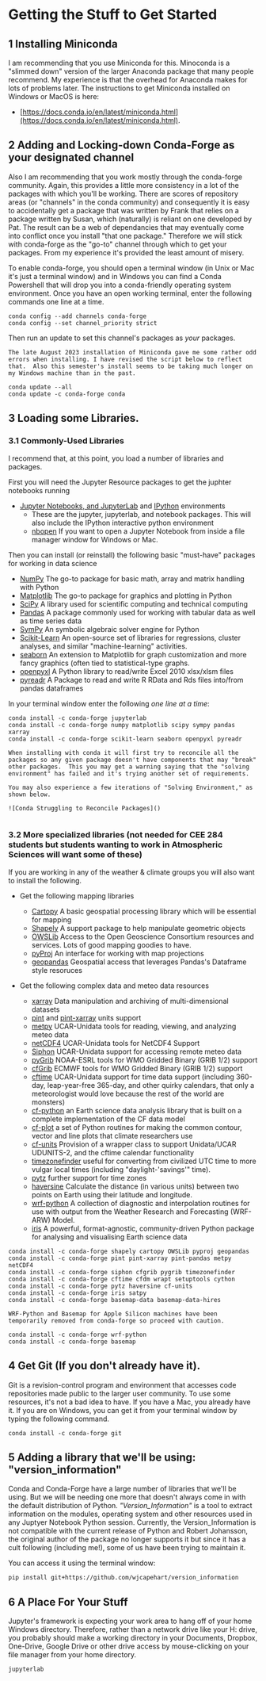 # Getting the Stuff to Get Started

## 1 Installing Miniconda

I am recommending that you use Miniconda for this.  Minoconda is a "slimmed down" version of the larger Anaconda package that many people recommend.  My experience is that the overhead for Anaconda makes for lots of problems later. The instructions to get Miniconda installed on Windows or MacOS is here:     

*  [https://docs.conda.io/en/latest/miniconda.html](https://docs.conda.io/en/latest/miniconda.html).

## 2 Adding and Locking-down Conda-Forge as your designated channel

Also I am recommending that you work mostly through the conda-forge community.  Again, this provides a little more consistency in a lot of the packages with which you'll be working. There are scores of repository areas (or "channels" in the conda community) and consequently it is easy to accidentally get a package that was written by Frank that relies on a package written by Susan, which (naturally) is reliant on one developed by Pat.  The result can be a web of dependancies that may eventually come into conflict once you install "that one package."  Therefore we will stick with conda-forge as the "go-to" channel through which to get your packages.  From my experience it's provided the least amount of misery.  

To enable conda-forge, you should open a terminal window (in Unix or Mac it's just a terminal window) and in Windows you can find a Conda Powershell that will drop you into a conda-friendly operating system environment.
Once you have an open working terminal, enter the following commands one line at a time.

```
conda config --add channels conda-forge
conda config --set channel_priority strict
```

Then run an update to set this channel's packages as *your* packages.

```warning
The late August 2023 installation of Miniconda gave me some rather odd errors when installing. I have revised the script below to reflect that.  Also this semester's install seems to be taking much longer on my Windows machine than in the past.
```

```
conda update --all
conda update -c conda-forge conda
```

## 3 Loading some Libraries.

### 3.1 Commonly-Used Libraries

I recommend that, at this point, you load a number of libraries and packages.

First you will need the Jupyter Resource packages to get the juphter notebooks running

* [Jupyter Notebooks, and JupyterLab](https://jupyter.org) and [IPython](https://ipython.org) environments
  * These are the jupyter, jupyterlab, and notebook packages.  This will also include the IPython interactive python environment
  * [nbopen](https://github.com/takluyver/nbopen) If you want to open a Jupyter Notebook from inside a file manager window for Windows or Mac.

Then you can install (or reinstall) the following basic "must-have" packages for working in data science

* [NumPy](https://numpy.org) The go-to package for basic math, array and matrix handling with Python
* [Matplotlib](https://matplotlib.org) The go-to package for graphics and plotting in Python
* [SciPy](https://www.scipy.org) A library used for scientific computing and technical computing
* [Pandas](https://pandas.pydata.org) A package commonly used for working with tabular data as well as time series data
* [SymPy](https://www.sympy.org/en/index.html) An symbolic algebraic solver engine for Python
* [Scikit-Learn](https://scikit-learn.org/stable/) An open-source set of libraries for regressions, cluster analyses, and similar "machine-learning" activities.
* [seaborn](https://seaborn.pydata.org) An extension to Matplotlib for graph customization and more fancy graphics (often tied to statistical-type graphs.
* [openpyxl](https://openpyxl.readthedocs.io/en/stable/) A Python library to read/write Excel 2010 xlsx/xlsm files
* [pyreadr](https://github.com/ofajardo/pyreadr#pyreadr) A Package to read and write R RData and Rds files into/from pandas dataframes

In your terminal window enter the following *one line at a time*:

```
conda install -c conda-forge jupyterlab  
conda install -c conda-forge numpy matplotlib scipy sympy pandas xarray
conda install -c conda-forge scikit-learn seaborn openpyxl pyreadr
```

```warning
When installing with conda it will first try to reconcile all the packages so any given package doesn't have components that may "break" other packages.  This you may get a warning saying that the "solving environment" has failed and it's trying another set of requirements.

You may also experience a few iterations of "Solving Environment," as shown below.

![Conda Struggling to Reconcile Packages]()


```



### 3.2 More specialized libraries (not needed for CEE 284 students but students wanting to work in Atmospheric Sciences will want some of these)
If you are working in any of the weather & climate groups you will also want to install the following.

* Get the following mapping libraries
  * [Cartopy](https://scitools.org.uk/cartopy/docs/latest/) A basic geospatial processing library which will be essential for mapping
  * [Shapely](https://shapely.readthedocs.io/en/latest/) A support package to help manipulate geometric objects
  * [OWSLib](https://geopython.github.io/OWSLib) Access to the Open Geoscience Consortium resources and services.  Lots of good mapping goodies to have.
  * [pyProj](https://pyproj4.github.io/pyproj/stable/) An interface for working with map projections
  * [geopandas](https://geopandas.org/en/stable/) Geospatial access that leverages Pandas's Dataframe style resoruces

* Get the following complex data and meteo data resources
  * [xarray](http://xarray.pydata.org/en/stable/) Data manipulation and archiving of multi-dimensional datasets
  * [pint](https://pint.readthedocs.io/en/stable/) and [pint-xarray](https://pint-xarray.readthedocs.io/en/latest/) units support
  * [metpy](https://unidata.github.io/MetPy/latest/index.html) UCAR-Unidata tools for reading, viewing, and analyzing meteo data
  * [netCDF4](https://unidata.github.io/netcdf4-python/) UCAR-Unidata tools for NetCDF4 Support
  * [Siphon](https://unidata.github.io/siphon/latest/) UCAR-Unidata support for accessing remote meteo data
  * [pyGrib](https://jswhit.github.io/pygrib/) NOAA-ESRL tools for WMO Gridded Binary (GRIB 1/2) support
  * [cfGrib](https://github.com/ecmwf/cfgrib) ECMWF tools for WMO Gridded Binary (GRIB 1/2) support
  * [cftime](https://unidata.github.io/cftime/) UCAR-Unidata support for time data support (including 360-day, leap-year-free 365-day, and other quirky calendars, that only a meteorologist would love because the rest of the world are monsters)
  * [cf-python](https://ncas-cms.github.io/cf-python/) an Earth science data analysis library that is built on a complete implementation of the CF data model
  * [cf-plot](http://ajheaps.github.io/cf-plot) a set of Python routines for making the common contour, vector and line plots that climate researchers use
  * [cf-units](https://cf-units.readthedocs.io/en/latest/) Provision of a wrapper class to support Unidata/UCAR UDUNITS-2, and the cftime calendar functionality
  * [timezonefinder](https://timezonefinder.readthedocs.io/en/latest/) useful for converting from civilized UTC time to more vulgar local times (including "daylight-'savings'" time).
  * [pytz](http://pytz.sourceforge.net) further support for time zones
  * [haversine](https://github.com/mapado/haversine) Calculate the distance (in various units) between two points on Earth using their latitude and longitude.
  * [wrf-python](https://wrf-python.readthedocs.io/en/latest/) A collection of diagnostic and interpolation routines for use with output from the Weather Research and Forecasting (WRF-ARW) Model.
  * [iris](https://scitools-iris.readthedocs.io/en/stable/) A powerful, format-agnostic, community-driven Python package for analysing and visualising Earth science data 


```
conda install -c conda-forge shapely cartopy OWSLib pyproj geopandas
conda install -c conda-forge pint pint-xarray pint-pandas metpy netCDF4 
conda install -c conda-forge siphon cfgrib pygrib timezonefinder 
conda install -c conda-forge cftime cfdm wrapt setuptools cython
conda install -c conda-forge pytz haversine cf-units
conda install -c conda-forge iris satpy
conda install -c conda-forge basemap-data basemap-data-hires
```

```warning
WRF-Python and Basemap for Apple Silicon machines have been temporarily removed from conda-forge so proceed with caution.
```

```
conda install -c conda-forge wrf-python 
conda install -c conda-forge basemap 
```

## 4 Get Git (If you don't already have it).

Git is a revision-control program and environment that accesses code repositories made public to the larger user community.  To use some resources, it's not a bad idea to have.  If you have a Mac, you already have it.  If you are on Windows, you can get it from your terminal window by typing the following command.

```
conda install -c conda-forge git
```

## 5 Adding a library that we'll be using: "version_information"

Conda and Conda-Forge have a large number of libraries that we'll be using.  But we will be needing one more that doesn't always come in with the default distribution of Python.  *"Version_Information"* is a tool to extract information on the modules, operating system and other resources used in any Juptyer Notebook Python session.  Currently, the Version_Information is not compatible with the current release of Python and Robert Johansson, the original author of the package no longer supports it but since it has a cult following (including me!), some of us have been trying to maintain it.

You can access it using the terminal window:

```
pip install git+https://github.com/wjcapehart/version_information
```


## 6 A Place For Your Stuff

Jupyter's framework is expecting your work area to hang off of your home Windows directory. Therefore, rather than a network drive like your H: drive, you probably should make a working directory in your Documents, Dropbox, One-Drive, Google Drive or other drive access by mouse-clicking on your file manager from your home directory.  

```
jupyterlab
```
